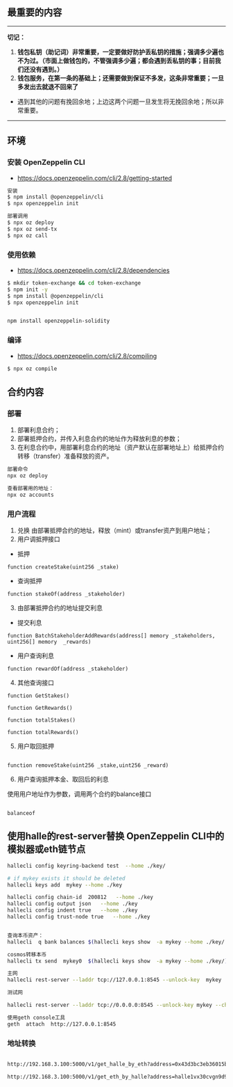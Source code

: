 
## **最重要的内容**
*********
**切记：**
1. **钱包私钥（助记词）非常重要，一定要做好防护丢私钥的措施；强调多少遍也不为过。（市面上做钱包的，不管强调多少遍；都会遇到丢私钥的事；目前我们还没有遇到。）**
2. **钱包服务，在第一条的基础上；还需要做到保证不多发，这条非常重要；一旦多发出去就退不回来了**

* 遇到其他的问题有挽回余地；上边这两个问题一旦发生将无挽回余地；所以非常重要。

*********


## 环境
### 安装 OpenZeppelin CLI

* https://docs.openzeppelin.com/cli/2.8/getting-started


```bash
安装  
$ npm install @openzeppelin/cli
$ npx openzeppelin init

部署调用
$ npx oz deploy
$ npx oz send-tx
$ npx oz call
```


### 使用依赖

* https://docs.openzeppelin.com/cli/2.8/dependencies

```bash
$ mkdir token-exchange && cd token-exchange
$ npm init -y
$ npm install @openzeppelin/cli
$ npx openzeppelin init


npm install openzeppelin-solidity  
```
### 编译

* https://docs.openzeppelin.com/cli/2.8/compiling

```bash
$ npx oz compile
```


## 合约内容

### 部署
 1. 部署利息合约；
 2. 部署抵押合约，并传入利息合约的地址作为释放利息的参数；
 3. 在利息合约中，用部署利息合约的地址（资产默认在部署地址上）给抵押合约转移（transfer）准备释放的资产。

```bash
部署命令
npx oz deploy

查看部署用的地址：
npx oz accounts  
```

### 用户流程

 1. 兑换
    由部署抵押合约的地址，释放（mint）或transfer资产到用户地址；
 2. 用户调抵押接口

 * 抵押
 ```solidity
function createStake(uint256 _stake)
 ```
 * 查询抵押
```solidity
function stakeOf(address _stakeholder)
```
 3. 由部署抵押合约的地址提交利息

* 提交利息
```solidity
function BatchStakeholderAddRewards(address[] memory _stakeholders, uint256[] memory  _rewards)
```
* 用户查询利息

```solidity
function rewardOf(address _stakeholder)
```

  4. 其他查询接口

```solidity
function GetStakes()

function GetRewards()

function totalStakes()

function totalRewards()

```

 5. 用户取回抵押

```solidity

function removeStake(uint256 _stake,uint256 _reward)

```

6. 用户查询抵押本金、取回后的利息

使用用户地址作为参数，调用两个合约的balance接口
```solidity

balanceof

```



##  使用halle的rest-server替换 OpenZeppelin CLI中的模拟器或eth链节点

```bash
hallecli config keyring-backend test  --home ./key/

# if mykey exists it should be deleted
hallecli keys add  mykey --home ./key

hallecli config chain-id  200812   --home ./key  
hallecli config output json   --home ./key  
hallecli config indent true   --home ./key  
hallecli config trust-node true   --home ./key  


查询本币资产：
hallecli  q bank balances $(hallecli keys show  -a mykey --home ./key/ ) --home ./key/ --node tcp://192.168.3.100:26657

cosmos转移本币
hallecli tx send  mykey0  $(hallecli keys show  -a mykey --home ./key/)  100000000uhale  --gas 800000 --gas-prices 5.1uhale      -y  -b  block

主网
hallecli rest-server --laddr tcp://127.0.0.1:8545 --unlock-key  mykey   --chain-id=200812 -trace --unsafe-cors=true --home ./key --node tcp://182.92.62.71:26657

测试网

hallecli rest-server --laddr tcp://0.0.0.0:8545 --unlock-key mykey --chain-id 200812 --trace  --unsafe-cors=true  --home ./key --node tcp://192.168.3.100:26657

使用geth console工具
geth  attach  http://127.0.0.1:8545
```


### 地址转换

```bash

http://192.168.3.100:5000/v1/get_halle_by_eth?address=0x43d3bc3eb36015b9d6ca34fd095a465bc0130885

http://192.168.3.100:5000/v1/get_eth_by_halle?address=halle1vx30cvgn9d9cuauelqyxhh4aanx0657yl76z73

```
